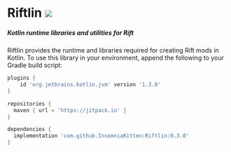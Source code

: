 # Riftlin [![](https://jitpack.io/v/InsomniaKitten/Riftlin.svg)](https://jitpack.io/#InsomniaKitten/Riftlin)
##### Kotlin runtime libraries and utilities for Rift

Riftlin provides the runtime and libraries required for creating Rift mods in Kotlin.
To use this library in your environment, append the following to your Gradle build script:

```groovy
plugins {
    id 'org.jetbrains.kotlin.jvm' version '1.3.0'
}

repositories {
  maven { url = 'https://jitpack.io' }
}

dependencies {
  implementation 'com.github.InsomniaKitten:Riftlin:0.3.0'
}
```
